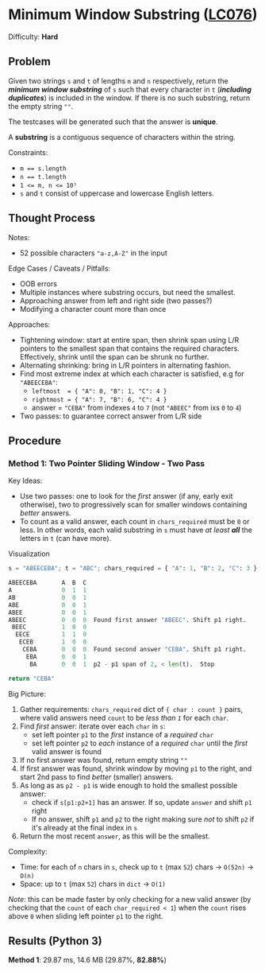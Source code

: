 # Minimum Window Substring ([LC076](https://leetcode.com/problems/minimum-window-substring/))
Difficulty: **Hard**

## Problem

Given two strings `s` and `t` of lengths `m` and `n` respectively, return the ***minimum window substring*** of `s` such that every character in `t` (***including duplicates***) is included in the window. If there is no such substring, return the empty string `""`.

The testcases will be generated such that the answer is **unique**.

A **substring** is a contiguous sequence of characters within the string.

Constraints:
- `m == s.length`
- `n == t.length`
- `1 <= m, n <= 10⁵`
- `s` and `t` consist of uppercase and lowercase English letters.

## Thought Process

Notes:
- 52 possible characters `"a-z,A-Z"` in the input

Edge Cases / Caveats / Pitfalls:
- OOB errors
- Multiple instances where substring occurs, but need the smallest.
- Approaching answer from left and right side (two passes?)
- Modifying a character count more than once

Approaches:
- Tightening window: start at entire span, then shrink span using L/R pointers to the smallest span that contains the required characters.  Effectively, shrink until the span can be shrunk no further.
- Alternating shrinking:  bring in L/R pointers in alternating fashion.
- Find most extreme index at which each character is satisfied, e.g for `"ABEECEBA"`:
    - `leftmost  = { "A": 0, "B": 1, "C": 4 }`
    - `rightmost = { "A": 7, "B": 6, "C": 4 }`
    - answer = `"CEBA"` from indexes `4` to `7` (not `"ABEEC"` from ixs `0` to `4`)
- Two passes: to guarantee correct answer from L/R side

## Procedure

### Method 1: Two Pointer Sliding Window - Two Pass

Key Ideas:
- Use two passes: one to look for the *first* answer (if any, early exit otherwise), two to progressively scan for smaller windows containing *better* answers.
- To count as a valid answer, each count in `chars_required` must be `0` or less.  In other words, each valid substring in `s` must have *at least* ***all*** the letters in `t` (can have more).

Visualization
```python
s = "ABEECEBA"; t = "ABC"; chars_required = { "A": 1, "B": 2, "C": 3 }

ABEECEBA       A  B  C  
A              0  1  1   
AB             0  0  1 
ABE            0  0  1
ABEE           0  0  1
ABEEC          0  0  0  Found first answer "ABEEC". Shift p1 right.
 BEEC          1  0  0 
  EECE         1  1  0 
   ECEB        1  0  0 
    CEBA       0  0  0  Found second answer "CEBA". Shift p1 right.
     EBA       0  0  1  
      BA       0  0  1  p2 - p1 span of 2, < len(t).  Stop

return "CEBA"
```

Big Picture:
1. Gather requirements: `chars_required` dict of `{ char : count }` pairs, where valid answers need `count` to be *less than `1`*  for each `char`.
2. Find *first* answer: iterate over each `char` in `s`:
    - set left pointer `p1` to the *first* instance of a *required* `char`
    - set left pointer `p2` to *each* instance of a *required* `char` until the *first*  valid answer is found
3. If no first answer was found, return empty string `""`
4. If first answer was found, shrink window by moving `p1` to the right, and start 2nd pass to find *better* (smaller) answers.
5. As long as as `p2 - p1` is wide enough to hold the smallest possible answer:
    - check if `s[p1:p2+1]` has an answer.  If so, update `answer` and shift `p1` right
    - If no answer, shift `p1` and `p2` to the right making sure *not* to shift `p2` if it's already at the final index in `s`
6. Return the most recent `answer`, as this will be the smallest.

Complexity:
- Time: for each of `n` chars in `s`, check up to `t` (max `52`)  chars -> `O(52n)` -> `O(n)`
- Space: up to `t` (max `52`) chars in `dict` -> `O(1)`

*Note*: this can be made faster by only checking for a new valid answer (by checking that the `count` of each `char_required < 1`) when the `count` rises above `0` when sliding left pointer `p1` to the right.

## Results (Python 3)

**Method 1**: 29.87 ms, 14.6 MB (29.87%, **82.88%**)
